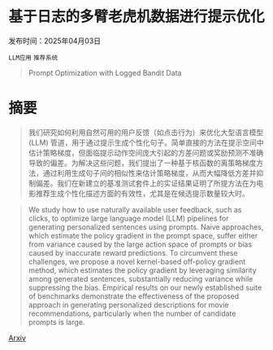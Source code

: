 # 基于日志的多臂老虎机数据进行提示优化

发布时间：2025年04月03日

`LLM应用` `推荐系统`

> Prompt Optimization with Logged Bandit Data

# 摘要

> 我们研究如何利用自然可用的用户反馈（如点击行为）来优化大型语言模型 (LLM) 管道，用于通过提示生成个性化句子。简单直接的方法在提示空间中估计策略梯度，但面临提示动作空间庞大引起的方差问题或奖励预测不准确导致的偏差。为解决这些问题，我们提出了一种基于核函数的离策略梯度方法，通过利用生成句子间的相似性来估计策略梯度，从而大幅降低方差并抑制偏差。我们在新建立的基准测试套件上的实证结果证明了所提方法在为电影推荐生成个性化描述方面的有效性，尤其是在候选提示数量较大时。

> We study how to use naturally available user feedback, such as clicks, to optimize large language model (LLM) pipelines for generating personalized sentences using prompts. Naive approaches, which estimate the policy gradient in the prompt space, suffer either from variance caused by the large action space of prompts or bias caused by inaccurate reward predictions. To circumvent these challenges, we propose a novel kernel-based off-policy gradient method, which estimates the policy gradient by leveraging similarity among generated sentences, substantially reducing variance while suppressing the bias. Empirical results on our newly established suite of benchmarks demonstrate the effectiveness of the proposed approach in generating personalized descriptions for movie recommendations, particularly when the number of candidate prompts is large.

[Arxiv](https://arxiv.org/abs/2504.02646)